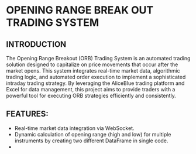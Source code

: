 # OPENING RANGE BREAK OUT TRADING SYSTEM

## INTRODUCTION

The Opening Range Breakout (ORB) Trading System is an automated trading solution designed to capitalize on price movements that occur after the market opens. This system integrates real-time market data, algorithmic trading logic, and automated order execution to implement a sophisticated intraday trading strategy. By leveraging the AliceBlue trading platform and Excel for data management, this project aims to provide traders with a powerful tool for executing ORB strategies efficiently and consistently.

## FEATURES:
*	Real-time market data integration via WebSocket.
* Dynamic calculation of opening range (high and low) for multiple instruments by creating two different DataFrame in single code.
* 



